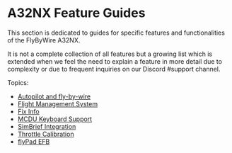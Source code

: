 # A32NX Feature Guides

This section is dedicated to guides for specific features and functionalities of the FlyByWire A32NX.

It is not a complete collection of all features but a growing list which is extended when we feel the need to explain a feature in more detail due to complexity or due to frequent inquiries on our Discord #support channel.

Topics:

- [Autopilot and fly-by-wire](autopilot-fbw.md)
- [Flight Management System](cFMS.md)
- [Fix Info](../../pilots-corner/advanced-guides/flight-planning/fixinfo.md)
- [MCDU Keyboard Support](mcdu-keyboard.md)
- [SimBrief Integration](simbrief.md)
- [Throttle Calibration](flyPad/throttle-calibration.md)
- [flyPad EFB](flyPad/index.md)
